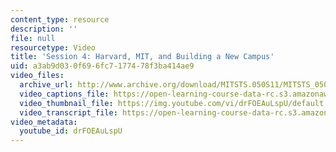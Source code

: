 ```yaml
---
content_type: resource
description: ''
file: null
resourcetype: Video
title: 'Session 4: Harvard, MIT, and Building a New Campus'
uid: a3ab9d03-0f69-6fc7-1774-78f3ba414ae9
video_files:
  archive_url: http://www.archive.org/download/MITSTS.050S11/MITSTS_050S11lec04_300k.mp4
  video_captions_file: https://open-learning-course-data-rc.s3.amazonaws.com/sts-050-the-history-of-mit-spring-2011/e988b77dc8b553d887608b559622b237_drFOEAuLspU.vtt
  video_thumbnail_file: https://img.youtube.com/vi/drFOEAuLspU/default.jpg
  video_transcript_file: https://open-learning-course-data-rc.s3.amazonaws.com/sts-050-the-history-of-mit-spring-2011/9a20f8c5c6f15b178241ffb94e8b820d_drFOEAuLspU.pdf
video_metadata:
  youtube_id: drFOEAuLspU
---
```

